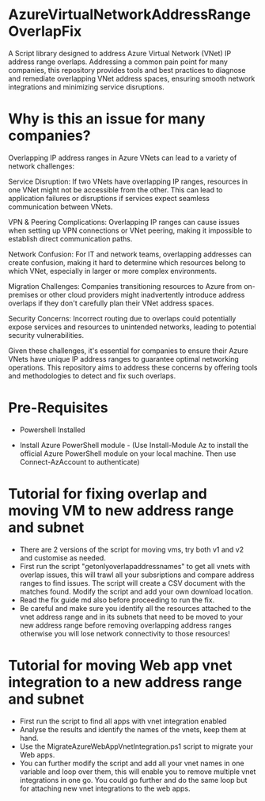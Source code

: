 # AzureVirtualNetworkAddressRangeOverlapFix
A Script library designed to address Azure Virtual Network (VNet) IP address range overlaps. Addressing a common pain point for many companies, this repository provides tools and best practices to diagnose and remediate overlapping VNet address spaces, ensuring smooth network integrations and minimizing service disruptions.

# Why is this an issue for many companies?

Overlapping IP address ranges in Azure VNets can lead to a variety of network challenges:

Service Disruption: If two VNets have overlapping IP ranges, resources in one VNet might not be accessible from the other. This can lead to application failures or disruptions if services expect seamless communication between VNets.

VPN & Peering Complications: Overlapping IP ranges can cause issues when setting up VPN connections or VNet peering, making it impossible to establish direct communication paths.

Network Confusion: For IT and network teams, overlapping addresses can create confusion, making it hard to determine which resources belong to which VNet, especially in larger or more complex environments.

Migration Challenges: Companies transitioning resources to Azure from on-premises or other cloud providers might inadvertently introduce address overlaps if they don't carefully plan their VNet address spaces.

Security Concerns: Incorrect routing due to overlaps could potentially expose services and resources to unintended networks, leading to potential security vulnerabilities.

Given these challenges, it's essential for companies to ensure their Azure VNets have unique IP address ranges to guarantee optimal networking operations. This repository aims to address these concerns by offering tools and methodologies to detect and fix such overlaps.

# Pre-Requisites 

- Powershell Installed

- Install Azure PowerShell module - (Use Install-Module Az to install the official Azure PowerShell module on your local machine. Then use Connect-AzAccount to authenticate)

# Tutorial for fixing overlap and moving VM to new address range and subnet

- There are 2 versions of the script for moving vms, try both v1 and v2 and customise as needed.
- First run the script "getonlyoverlapaddressnames" to get all vnets with overlap issues, this will trawl all your subsriptions and compare address ranges to find issues. The script will create a CSV document with the matches found. Modify the script and add your own download location.
- Read the fix guide md also before proceeding to run the fix.
- Be careful and make sure you identify all the resources attached to the vnet address range and in its subnets that need to be moved to your new address range before removing overlapping address ranges otherwise you will lose network connectivity to those resources!

# Tutorial for moving Web app vnet integration to a new address range and subnet

- First run the script to find all apps with vnet integration enabled
- Analyse the results and identify the names of the vnets, keep them at hand.
- Use the MigrateAzureWebAppVnetIntegration.ps1 script to migrate your Web apps.
- You can further modify the script and add all your vnet names in one variable and loop over them, this will enable you to remove multiple vnet integrations in one go. You could go further and do the same loop but for attaching new vnet integrations to the web apps.
